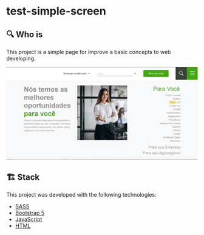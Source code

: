 # test-simple-screen

## :mag: Who is

This project is a simple page for improve a basic concepts to web developing.

![](/public/demonstration.png)

## :building_construction: Stack
This project was developed with the following technologies:

- [SASS](https://sass-lang.com/)
- [Bootstrap 5](https://getbootstrap.com/)
- [JavaScript](https://www.javascript.com/)
- [HTML](https://www.w3.org/html/)
